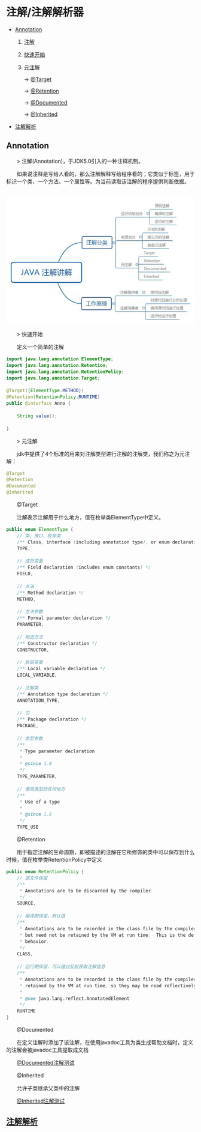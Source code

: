 # 注解/注解解析器

* [Annotation](#anno)

  1. [注解](#anno_anno)

  2. [快速开始](#anno_qs)

  3. [元注解](#anno_meta)

     -> [@Target](#a_m_target)

     -> [@Retention](#a_m_retention)

     -> [@Documented](#a_m_documented)

     -> [@Inherited](#a_m_inherited)

* [注解解析][parse]

[parse]: processor



## <span id="anno">Annotation</span>

　　\> <span id="anno_anno">注解</span>(Annotation)，于JDK5.0引入的一种注释机制。

　　如果说注释是写给人看的，那么注解解释写给程序看的；它类似于标签，用于标识一个类、一个方法、一个属性等。为当前读取该注解的程序提供判断依据。

　　![anno](imgs/anno.jpg)

　　\> <span id="anno_qs">快速开始</span>

　　定义一个简单的注解

```java
import java.lang.annotation.ElementType;
import java.lang.annotation.Retention;
import java.lang.annotation.RetentionPolicy;
import java.lang.annotation.Target;

@Target({ElementType.METHOD})
@Retention(RetentionPolicy.RUNTIME)
public @interface Anno {

	String value();

}
```

　　\> <span id="anno_meta">元注解</span>

　　jdk中提供了4个标准的用来对注解类型进行注解的注解类，我们称之为元注解：

```java
@Target
@Retention
@Documented
@Inherited
```

　　<span id="a_m_target">@Target </span>

　　注解表示注解用于什么地方，值在枚举类ElementType中定义。

```java
public enum ElementType {
    // 类、接口、枚举类
    /** Class, interface (including annotation type), or enum declaration */
    TYPE,

    // 成员变量
    /** Field declaration (includes enum constants) */
    FIELD,

    // 方法
    /** Method declaration */
    METHOD,

    // 方法参数
    /** Formal parameter declaration */
    PARAMETER,

    // 构造方法
    /** Constructor declaration */
    CONSTRUCTOR,

    // 局部变量
    /** Local variable declaration */
    LOCAL_VARIABLE,

    // 注解类
    /** Annotation type declaration */
    ANNOTATION_TYPE,

    // 包
    /** Package declaration */
    PACKAGE,

    // 类型参数
    /**
     * Type parameter declaration
     *
     * @since 1.8
     */
    TYPE_PARAMETER,

    // 使用类型的任何地方
    /**
     * Use of a type
     *
     * @since 1.8
     */
    TYPE_USE
```

　　<span id="a_m_retention">@Retention </span>

　　用于指定注解的生命周期，即被描述的注解在它所修饰的类中可以保存到什么时候，值在枚举类RetentionPolicy中定义

```java
public enum RetentionPolicy {
    // 源文件保留
    /**
     * Annotations are to be discarded by the compiler.
     */
    SOURCE,

    // 编译期保留，默认值
    /**
     * Annotations are to be recorded in the class file by the compiler
     * but need not be retained by the VM at run time.  This is the default
     * behavior.
     */
    CLASS,

    // 运行期保留，可以通过反射获取注解信息
    /**
     * Annotations are to be recorded in the class file by the compiler and
     * retained by the VM at run time, so they may be read reflectively.
     *
     * @see java.lang.reflect.AnnotatedElement
     */
    RUNTIME
}
```

　　<span id="a_m_documented">@Documented </span>

　　在定义注解时添加了该注解，在使用javadoc工具为类生成帮助文档时，定义的注解会被javadoc工具提取成文档

　　[@Documented注解测试](https://blog.csdn.net/pengjunlee/article/details/79683621)

　　<span id="a_m_inherited">@Inherited </span>

　　允许子类继承父类中的注解

　　[@Inherited注解测试](https://blog.csdn.net/pengjunlee/article/details/79683621)



## [注解解析][parse]